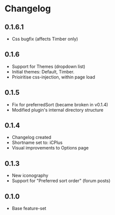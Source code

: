 # Changelog
## 0.1.6.1
 - Css bugfix (affects Timber only)

## 0.1.6
 - Support for Themes (dropdown list)
 - Initial themes: Default, Timber.
 - Prioiritise css-injection, within page load

## 0.1.5
 - Fix for preferredSort (became broken in v0.1.4)
 - Modified plugin's internal directory structure

## 0.1.4
 - Changelog created
 - Shortname set to: iCPlus
 - Visual improvements to Options page

## 0.1.3
 - New iconography
 - Support for "Preferred sort order" (forum posts)

## 0.1.0
 - Base feature-set
